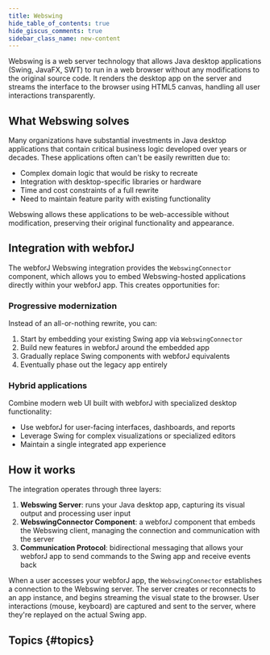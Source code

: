 ```yaml
---
title: Webswing
hide_table_of_contents: true
hide_giscus_comments: true
sidebar_class_name: new-content
---
```


<Head>
  <style>{`
  .container {
    max-width: 65em !important;
  }
  `}</style>
</Head>

Webswing is a web server technology that allows Java desktop applications (Swing, JavaFX, SWT) to run in a web browser without any modifications to the original source code. It renders the desktop app on the server and streams the interface to the browser using HTML5 canvas, handling all user interactions transparently.

## What Webswing solves

Many organizations have substantial investments in Java desktop applications that contain critical business logic developed over years or decades. These applications often can't be easily rewritten due to:

- Complex domain logic that would be risky to recreate
- Integration with desktop-specific libraries or hardware
- Time and cost constraints of a full rewrite
- Need to maintain feature parity with existing functionality

Webswing allows these applications to be web-accessible without modification, preserving their original functionality and appearance.

## Integration with webforJ

The webforJ Webswing integration provides the `WebswingConnector` component, which allows you to embed Webswing-hosted applications directly within your webforJ app. This creates opportunities for:

### Progressive modernization

Instead of an all-or-nothing rewrite, you can:

1. Start by embedding your existing Swing app via `WebswingConnector`
2. Build new features in webforJ around the embedded app
3. Gradually replace Swing components with webforJ equivalents
4. Eventually phase out the legacy app entirely

### Hybrid applications

Combine modern web UI built with webforJ with specialized desktop functionality:

- Use webforJ for user-facing interfaces, dashboards, and reports
- Leverage Swing for complex visualizations or specialized editors
- Maintain a single integrated app experience

## How it works

The integration operates through three layers:

1. **Webswing Server**: runs your Java desktop app, capturing its visual output and processing user input
2. **WebswingConnector Component**: a webforJ component that embeds the Webswing client, managing the connection and communication with the server
3. **Communication Protocol**: bidirectional messaging that allows your webforJ app to send commands to the Swing app and receive events back

When a user accesses your webforJ app, the `WebswingConnector` establishes a connection to the Webswing server. The server creates or reconnects to an app instance, and begins streaming the visual state to the browser. User interactions (mouse, keyboard) are captured and sent to the server, where they're replayed on the actual Swing app.

## Topics {#topics}

<DocCardList className="topics-section" />